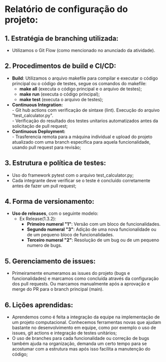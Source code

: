 # Relatório de configuração do projeto:

## 1. Estratégia de branching utilizada:
- Utilizamos o Git Flow (como mencionado no anunciado da atividade). 

## 2. Procedimentos de build e CI/CD:
- **Build**: Utilizamos o arquivo makefile para compilar e executar o código principal ou o código de testes, segue os comandos do makefile:  
    - **make all** (executa o código principal e o arquivo de testes);  
    - **make run** (executa o código principal);  
    - **make test** (executa o arquivo de testes);
- **Continuous Integration:**  
      - Git hub actions com verificação de sintaxe (lint). Execução do arquivo "test_calculator.py".  
      - Verificação do resultado dos testes unitarios automatizados antes da solicitação de pull request;  
- **Continuous Deployment:**  
      - Trasferencia remota para a máquina individual e upload do projeto atualizado com uma branch especifica para aquela funcionalidade, usando pull request para revisão;

## 3. Estrutura e política de testes:
- Uso do framework pytest com o arquivo test_calculator.py;
- Cada integrante deve verificar se o teste é concluído corretamente antes de fazer um pull request;

## 4. Forma de versionamento:
- **Uso de releases**, com o seguinte modelo:  
    - Ex Release(1.3.2):  
         - **Primeiro numeral "1"**: Versão com um bloco de funcionalidades.  
         - **Segundo numeral "3"**: Adição de uma nova funcionalidade ou de um pequeno bloco de funcionalidades.  
         - **Terceiro numeral "2"**: Resolução de um bug ou de um pequeno numero de bugs.

## 5. Gerenciamento de issues:
- Primeiramente enumeramos as issues do projeto (bugs e funcionalidades) e marcamos como concluída através da configuração dos pull requests. Ou marcamos manualmente após a aprovação e merge do PR para o branch principal (main).

## 6. Lições aprendidas:
- Aprendemos como é feita a integração da equipe na implementação de um projeto computacional. Conhecemos ferramentas novas que ajudam bastante no desenvolvimento em equipe, como por exemplo o uso de issues, git actions e integração de testes unitários;
- O uso de branches para cada funcionalidade ou correção de bugs também ajuda na organização, demanda um certo tempo para se acostumar com a estrutura mas após isso facilita a manutenção do código;
